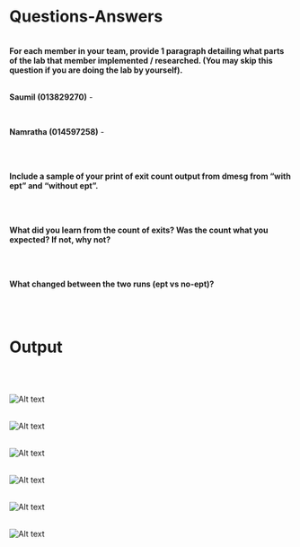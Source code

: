 <h1>Questions-Answers</h1><br/>
<b>For each member in your team, provide 1 paragraph detailing what parts of the lab that member implemented / researched. (You may skip this question if you are doing the lab by yourself).</b><br/><br/>

<b>Saumil (013829270)</b> - 

<br/>

<b>Namratha (014597258)</b> - 

<br/>
<br/>

<b>Include a sample of your print of exit count output from dmesg from “with ept” and “without ept”.</b>

<br/>
<br/>

<b>What did you learn from the count of exits? Was the count what you expected? If not, why not?</b>

<br/>
<br/>

<b>What changed between the two runs (ept vs no-ept)?</b>

<br/>
<br/>

<h1>Output</h1><br/><br/>

![Alt text](ScreenShots/1.png?raw=true "")<br/><br/>

![Alt text](ScreenShots/2.png?raw=true "")<br/><br/>

![Alt text](ScreenShots/3.png?raw=true "")<br/><br/>

![Alt text](ScreenShots/4.png?raw=true "")<br/><br/>

![Alt text](ScreenShots/5.png?raw=true "")<br/><br/>

![Alt text](ScreenShots/6.png?raw=true "")<br/><br/>
